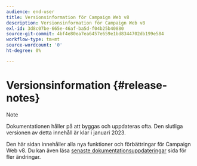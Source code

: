 ```yaml
---
audience: end-user
title: Versionsinformation för Campaign Web v8
description: Versionsinformation för Campaign Web v8
exl-id: 3d8c07be-665e-46af-ba5d-f04b25b40880
source-git-commit: 4bf4e80ea7ea6457e659e1bd8344702db199e584
workflow-type: tm+mt
source-wordcount: '0'
ht-degree: 0%

---
```


# Versionsinformation {#release-notes}

>[!NOTE]
>
>Dokumentationen håller på att byggas och uppdateras ofta. Den slutliga versionen av detta innehåll är klar i januari 2023.

Den här sidan innehåller alla nya funktioner och förbättringar för Campaign Web v8. Du kan även läsa [senaste dokumentationsuppdateringar](documentation-updates.md) sida för fler ändringar.
